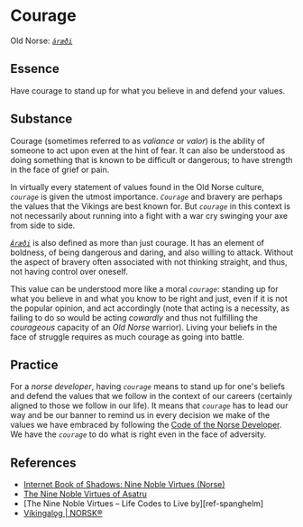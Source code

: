 # Courage

Old Norse: _[`áræði`][ref-old-norse]_

## Essence

Have courage to stand up for what you believe in and defend your values.

## Substance

Courage (sometimes referred to as _valiance_ or _valor_) is the ability of someone to act upon even at the hint of fear. It can also be understood as doing something that is known to be difficult or dangerous; to have strength in the face of grief or pain.

In virtually every statement of values found in the Old Norse culture, _`courage`_ is given the utmost importance. _`Courage`_ and bravery are perhaps the values that the Vikings are best known for.  But _`courage`_ in this context is not necessarily about running into a fight with a war cry swinging your axe from side to side.

_[`Áræði`][ref-old-norse]_ is also defined as more than just courage. It has an element of boldness, of being dangerous and daring, and also willing to attack. Without the aspect of bravery often associated with not thinking straight, and thus, not having control over oneself.

This value can be understood more like a moral _`courage`_: standing up for what you believe in and what you know to be right and just, even if it is not the popular opinion, and act accordingly (note that acting is a necessity, as failing to do so would be acting _cowardly_ and thus not fulfilling the _courageous_ capacity of an _Old Norse_ warrior). Living your beliefs in the face of struggle requires as much courage as going into battle.

## Practice

For a _norse developer_, having _`courage`_ means to stand up for one's beliefs and defend the values that we follow in the context of our careers (certainly aligned to those we follow in our life). It means that _`courage`_ has to lead our way and be our banner to remind us in every decision we make of the values we have embraced by following the [Code of the Norse Developer][chapter-intro]. We have the _`courage`_ to do what is right even in the face of adversity.

## References

- [Internet Book of Shadows: Nine Noble Virtues (Norse)][ref-sacred-texts]
- [The Nine Noble Virtues of Asatru][ref-learnreligions]
- [The Nine Noble Virtues – Life Codes to Live by][ref-spanghelm]
- [Víkingalǫg | NORSK®][ref-norskk]

[chapter-intro]: ../../README.md
[ref-learnreligions]: https://www.learnreligions.com/noble-virtues-of-asatru-2561539
[ref-norskk]: https://norskk.com/code
[ref-old-norse]: https://www.yorku.ca/inpar/language/English-Old_Norse.pdf
[ref-sacred-texts]: https://www.sacred-texts.com/bos/bos653.htm
[ref-spangenhelm]: https://spangenhelm.com/nine-noble-virtues/
